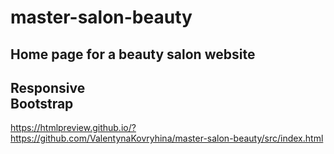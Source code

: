 # master-salon-beauty
## Home page for a beauty salon website
Responsive<br>
Bootstrap
---
https://htmlpreview.github.io/?https://github.com/ValentynaKovryhina/master-salon-beauty/src/index.html
